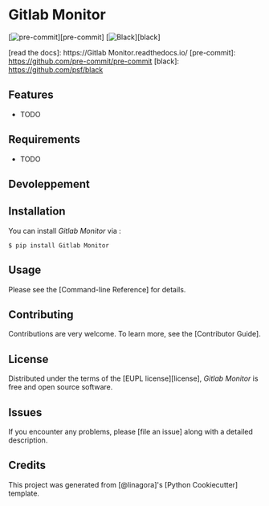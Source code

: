 # Gitlab Monitor

[![pre-commit](https://img.shields.io/badge/pre--commit-enabled-brightgreen?logo=pre-commit&logoColor=white)][pre-commit]
[![Black](https://img.shields.io/badge/code%20style-black-000000.svg)][black]

[read the docs]: https://Gitlab Monitor.readthedocs.io/
[pre-commit]: https://github.com/pre-commit/pre-commit
[black]: https://github.com/psf/black

## Features

- TODO

## Requirements

- TODO

## Devoleppement




## Installation

You can install _Gitlab Monitor_ via :

```console
$ pip install Gitlab Monitor
```

## Usage

Please see the [Command-line Reference] for details.

## Contributing

Contributions are very welcome.
To learn more, see the [Contributor Guide].

## License

Distributed under the terms of the [EUPL license][license],
_Gitlab Monitor_ is free and open source software.

## Issues

If you encounter any problems,
please [file an issue] along with a detailed description.

## Credits

This project was generated from [@linagora]'s [Python Cookiecutter] template.